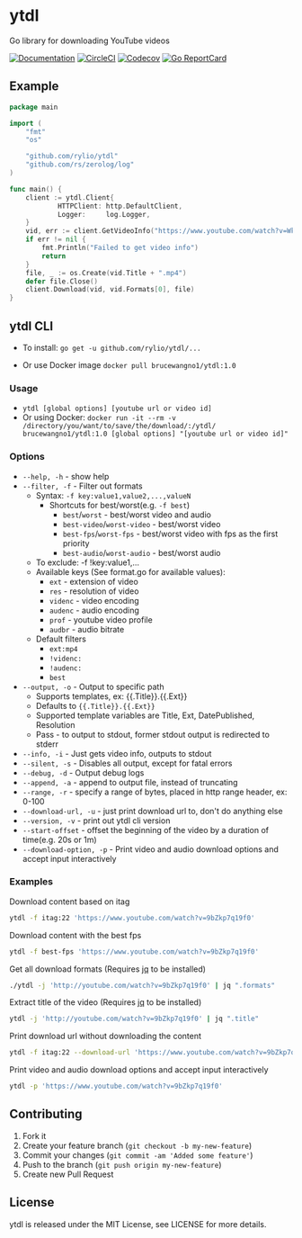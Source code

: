 # ytdl

Go library for downloading YouTube videos

[![Documentation](https://godoc.org/github.com/rylio/ytdl?status.svg)](http://godoc.org/github.com/rylio/ytdl)
[![CircleCI](https://circleci.com/gh/rylio/ytdl.svg?style=shield)](https://circleci.com/gh/rylio/ytdl)
[![Codecov](https://codecov.io/gh/rylio/ytdl/branch/master/graph/badge.svg)](https://codecov.io/gh/rylio/ytdl)
[![Go ReportCard](http://goreportcard.com/badge/rylio/ytdl)](http://goreportcard.com/report/rylio/ytdl)


## Example

```go
package main

import (
	"fmt"
	"os"

	"github.com/rylio/ytdl"
	"github.com/rs/zerolog/log"
)

func main() {
	client := ytdl.Client{
        	HTTPClient: http.DefaultClient,
        	Logger:     log.Logger,
 	}
	vid, err := client.GetVideoInfo("https://www.youtube.com/watch?v=WkVvG4QTO9M")
	if err != nil {
		fmt.Println("Failed to get video info")
		return
	}
	file, _ := os.Create(vid.Title + ".mp4")
	defer file.Close()
	client.Download(vid, vid.Formats[0], file)
}

```

## ytdl CLI

- To install: `go get -u github.com/rylio/ytdl/...`

- Or use Docker image `docker pull brucewangno1/ytdl:1.0`

### Usage

- `ytdl [global options] [youtube url or video id]`
- Or using Docker: `docker run -it --rm -v /directory/you/want/to/save/the/download/:/ytdl/ brucewangno1/ytdl:1.0 [global options] "[youtube url or video id]"`

### Options

- `--help, -h` - show help
- `--filter, -f` - Filter out formats
  - Syntax: `-f key:value1,value2,...,valueN`
    - Shortcuts for best/worst(e.g. `-f best`)
      - `best`/`worst` - best/worst video and audio
      - `best-video`/`worst-video` - best/worst video
      - `best-fps`/`worst-fps` - best/worst video with fps as the first priority
      - `best-audio`/`worst-audio` - best/worst audio
  - To exclude:  -f !key:value1,...
  - Available keys (See format.go for available values):
    - `ext` - extension of video
    - `res` - resolution of video
    - `videnc` - video encoding
    - `audenc` - audio encoding
    - `prof` - youtube video profile
    - `audbr` - audio bitrate
  - Default filters
    - `ext:mp4`
    - `!videnc:`
    - `!audenc:`
    - `best`
- `--output, -o` - Output to specific path
  - Supports templates, ex: {{.Title}}.{{.Ext}}
  - Defaults to `{{.Title}}.{{.Ext}}`
  - Supported template variables are Title, Ext, DatePublished, Resolution
  - Pass - to output to stdout, former stdout output is redirected to stderr
- `--info, -i` - Just gets video info, outputs to stdout
- `--silent, -s` - Disables all output, except for fatal errors
- `--debug, -d` - Output debug logs
- `--append, -a` - append to output file, instead of truncating
- `--range, -r` - specify a range of bytes, placed in http range header, ex: 0-100
- `--download-url, -u` - just print download url to, don't do anything else
- `--version, -v` - print out ytdl cli version
- `--start-offset` - offset the beginning of the video by a duration of time(e.g. 20s or 1m)
- `--download-option, -p` - Print video and audio download options and accept input interactively


### Examples

Download content based on itag

```bash
ytdl -f itag:22 'https://www.youtube.com/watch?v=9bZkp7q19f0'
```

Download content with the best fps

```bash
ytdl -f best-fps 'https://www.youtube.com/watch?v=9bZkp7q19f0'
```

Get all download formats (Requires [jq](https://github.com/stedolan/jq) to be installed)

```bash
./ytdl -j 'http://youtube.com/watch?v=9bZkp7q19f0' | jq ".formats"
```

Extract title of the video (Requires [jq](https://github.com/stedolan/jq) to be installed)

```bash
ytdl -j 'http://youtube.com/watch?v=9bZkp7q19f0' | jq ".title"
```

Print download url without downloading the content

```bash
ytdl -f itag:22 --download-url 'https://www.youtube.com/watch?v=9bZkp7q19f0'
```

Print video and audio download options and accept input interactively

```bash
ytdl -p 'https://www.youtube.com/watch?v=9bZkp7q19f0'
```

## Contributing

1. Fork it
2. Create your feature branch (`git checkout -b my-new-feature`)
3. Commit your changes (`git commit -am 'Added some feature'`)
4. Push to the branch (`git push origin my-new-feature`)
5. Create new Pull Request

## License

ytdl is released under the MIT License, see LICENSE for more details.
